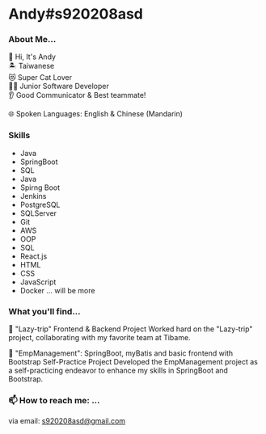 # Andy#s920208asd 
 
### About Me...
🙋‍ Hi, It's Andy    
🏝️ Taiwanese    
😻 Super Cat Lover    
👨‍💻 Junior Software Developer    
👂 Good Communicator & Best teammate!


🌐 Spoken Languages: English & Chinese (Mandarin)

### Skills
- Java
- SpringBoot
- SQL
- Java
- Spirng Boot
- Jenkins
- PostgreSQL
- SQLServer
- Git
- AWS
- OOP
- SQL
- React.js
- HTML
- CSS
- JavaScript
- Docker
... will be more

### What you'll find...
🚀 "Lazy-trip" Frontend & Backend Project
Worked hard on the "Lazy-trip" project, collaborating with my favorite team at Tibame.

🚀 "EmpManagement": SpringBoot, myBatis and basic frontend with Bootstrap Self-Practice Project
Developed the EmpManagement project as a self-practicing endeavor to enhance my skills in SpringBoot and Bootstrap.

### 📫 How to reach me: ...
via email:
s920208asd@gmail.com
<!--
**s920208asd/s920208asd** is a ✨ _special_ ✨ repository because its `README.md` (this file) appears on your GitHub profile.

